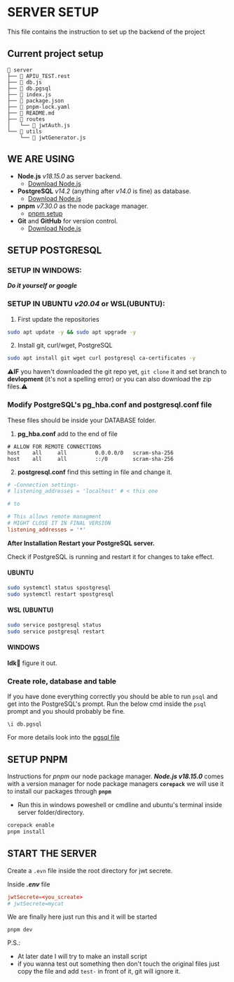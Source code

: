 # SERVER SETUP

This file contains the instruction to set up the backend of the project

## Current project setup

```
📂 server
├── 📄 APIU_TEST.rest
├── 📄 db.js
├── 📄 db.pgsql
├── 📄 index.js
├── 📄 package.json
├── 📄 pnpm-lock.yaml
├── 📄 README.md
├── 📂 routes
│   └── 📄 jwtAuth.js
└── 📂 utils
    └── 📄 jwtGenerator.js
```

## WE ARE USING

- **Node.js** *v18.15.0* as server backend.
  - [Download Node.js](https://nodejs.org/en/download)
- **PostgreSQL** *v14.2* (anything after *v14.0* is fine) as database.
  - [Download Node.js](https://www.postgresql.org/download)
- **pnpm** *v7.30.0* as the node package manager.
  - [pnpm setup](#setup-pnpm)
- **Git** and **GitHub** for version control.
  - [Download Node.js](https://git-scm.com/download/win)

## SETUP POSTGRESQL

### SETUP IN WINDOWS:
***Do it yourself or google***

### SETUP IN UBUNTU *v20.04* or WSL(UBUNTU):
1. First update the repositories

```sh
sudo apt update -y && sudo apt upgrade -y
```

2. Install git, curl/wget, PostgreSQL

```sh
sudo apt install git wget curl postgresql ca-certificates -y
```

⚠️**IF** you haven't downloaded the git repo yet, `git clone` it and set branch to **devlopment** (it's not a spelling error) or you can also download the zip files.⚠️

### Modify PostgreSQL's pg_hba.conf and postgresql.conf file

These files should be inside your DATABASE folder.

1. **pg_hba.conf** add to the end of file

```
# ALLOW FOR REMOTE CONNECTIONS
host    all     all         0.0.0.0/0   scram-sha-256
host    all     all         ::/0        scram-sha-256
```

2. **postgresql.conf** find this setting in file and change it.

```conf
# -Connection settings-
# listening_addresses = 'localhost' # < this one

# to

# This allows remote managment 
# MIGHT CLOSE IT IN FINAL VERSION
listening_addresses = '*'
```

**After Installation Restart your PostgreSQL server.**

Check if PostgreSQL is running and restart it for changes to take effect.

#### UBUNTU

```sh
sudo systemctl status spostgresql
sudo systemctl restart spostgresql
```

#### WSL (UBUNTU)

```sh
sudo service postgresql status
sudo service postgresql restart
```

#### WINDOWS

**Idk🗿** figure it out.

### Create role, database and table

If you have done everything correctly you should be able to run `psql` and get into the PostgreSQL's prompt. Run the below cmd inside the `psql` prompt and you should probably be fine.

```
\i db.pgsql
```

For more details look into the [pgsql file](./db.pgsql)

## SETUP PNPM

Instructions for *pnpm* our node package manager. ***Node.js v18.15.0*** comes with a version manager for node package managers **`corepack`** we will use it to install our packages through **`pnpm`**

- Run this in windows poweshell or cmdline and ubuntu's terminal inside server folder/directory.

```sh
corepack enable
pnpm install
```

## START THE SERVER

Create a `.evn` file inside the root directory for jwt secrete.

Inside ***.env*** file

```conf
jwtSecrete=<you_screate>
# jwtSecrete=mycat
```

We are finally here just run this and it will be started

```
pnpm dev
```

P.S.:
- At later date I will try to make an install script
- if you wanna test out something then don't touch the original files just copy the file and add `test-` in front of it, git will ignore it.
